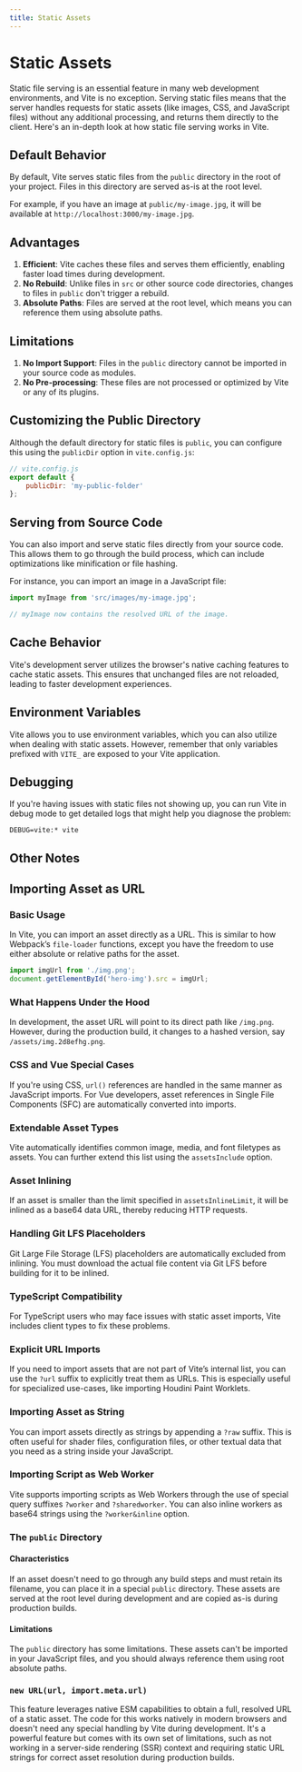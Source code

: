 ```yaml
---
title: Static Assets
---
```


# Static Assets

Static file serving is an essential feature in many web development environments, and Vite is no exception. Serving static files means that the server handles requests for static assets (like images, CSS, and JavaScript files) without any additional processing, and returns them directly to the client. Here's an in-depth look at how static file serving works in Vite.

## Default Behavior

By default, Vite serves static files from the `public` directory in the root of your project. Files in this directory are served as-is at the root level.

For example, if you have an image at `public/my-image.jpg`, it will be available at `http://localhost:3000/my-image.jpg`.

## Advantages

1. **Efficient**: Vite caches these files and serves them efficiently, enabling faster load times during development.
2. **No Rebuild**: Unlike files in `src` or other source code directories, changes to files in `public` don't trigger a rebuild.
3. **Absolute Paths**: Files are served at the root level, which means you can reference them using absolute paths.

## Limitations

1. **No Import Support**: Files in the `public` directory cannot be imported in your source code as modules.
2. **No Pre-processing**: These files are not processed or optimized by Vite or any of its plugins.

## Customizing the Public Directory

Although the default directory for static files is `public`, you can configure this using the `publicDir` option in `vite.config.js`:

```js
// vite.config.js
export default {
	publicDir: 'my-public-folder'
};
```

## Serving from Source Code

You can also import and serve static files directly from your source code. This allows them to go through the build process, which can include optimizations like minification or file hashing.

For instance, you can import an image in a JavaScript file:

```js
import myImage from 'src/images/my-image.jpg';

// myImage now contains the resolved URL of the image.
```

## Cache Behavior

Vite's development server utilizes the browser's native caching features to cache static assets. This ensures that unchanged files are not reloaded, leading to faster development experiences.

## Environment Variables

Vite allows you to use environment variables, which you can also utilize when dealing with static assets. However, remember that only variables prefixed with `VITE_` are exposed to your Vite application.

## Debugging

If you're having issues with static files not showing up, you can run Vite in debug mode to get detailed logs that might help you diagnose the problem:

```
DEBUG=vite:* vite
```

## Other Notes

## Importing Asset as URL

### Basic Usage

In Vite, you can import an asset directly as a URL. This is similar to how Webpack’s `file-loader` functions, except you have the freedom to use either absolute or relative paths for the asset.

```js
import imgUrl from './img.png';
document.getElementById('hero-img').src = imgUrl;
```

### What Happens Under the Hood

In development, the asset URL will point to its direct path like `/img.png`. However, during the production build, it changes to a hashed version, say `/assets/img.2d8efhg.png`.

### CSS and Vue Special Cases

If you're using CSS, `url()` references are handled in the same manner as JavaScript imports. For Vue developers, asset references in Single File Components (SFC) are automatically converted into imports.

### Extendable Asset Types

Vite automatically identifies common image, media, and font filetypes as assets. You can further extend this list using the `assetsInclude` option.

### Asset Inlining

If an asset is smaller than the limit specified in `assetsInlineLimit`, it will be inlined as a base64 data URL, thereby reducing HTTP requests.

### Handling Git LFS Placeholders

Git Large File Storage (LFS) placeholders are automatically excluded from inlining. You must download the actual file content via Git LFS before building for it to be inlined.

### TypeScript Compatibility

For TypeScript users who may face issues with static asset imports, Vite includes client types to fix these problems.

### Explicit URL Imports

If you need to import assets that are not part of Vite’s internal list, you can use the `?url` suffix to explicitly treat them as URLs. This is especially useful for specialized use-cases, like importing Houdini Paint Worklets.

### Importing Asset as String

You can import assets directly as strings by appending a `?raw` suffix. This is often useful for shader files, configuration files, or other textual data that you need as a string inside your JavaScript.

### Importing Script as Web Worker

Vite supports importing scripts as Web Workers through the use of special query suffixes `?worker` and `?sharedworker`. You can also inline workers as base64 strings using the `?worker&inline` option.

### The `public` Directory

#### Characteristics

If an asset doesn't need to go through any build steps and must retain its filename, you can place it in a special `public` directory. These assets are served at the root level during development and are copied as-is during production builds.

#### Limitations

The `public` directory has some limitations. These assets can't be imported in your JavaScript files, and you should always reference them using root absolute paths.

### `new URL(url, import.meta.url)`

This feature leverages native ESM capabilities to obtain a full, resolved URL of a static asset. The code for this works natively in modern browsers and doesn't need any special handling by Vite during development. It's a powerful feature but comes with its own set of limitations, such as not working in a server-side rendering (SSR) context and requiring static URL strings for correct asset resolution during production builds.
